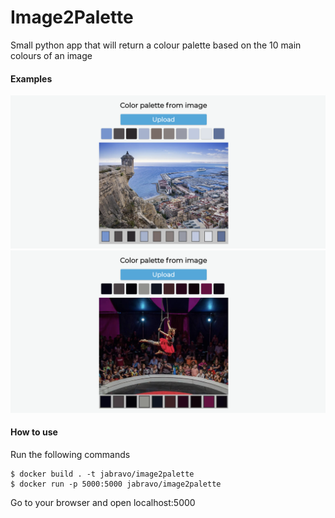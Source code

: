 # Image2Palette

Small python app that will return a colour palette based on the 10 main colours of an image

#### Examples

![example](https://github.com/ja-bravo/image2palette/blob/master/examples/2.png)
![example](https://github.com/ja-bravo/image2palette/blob/master/examples/1.png)

#### How to use

Run the following commands
```
$ docker build . -t jabravo/image2palette
$ docker run -p 5000:5000 jabravo/image2palette
```
Go to your browser and open localhost:5000
